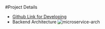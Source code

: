 #Project Details
- [Github Link for Developing](https://github.com/etiya-pair2)
- Backend Architecture ![microservice-arch](https://github.com/user-attachments/assets/d666c101-a67f-40a0-a3f8-0fbdbd69fead)
